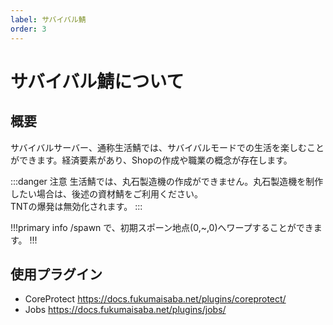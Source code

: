 ```yaml
---
label: サバイバル鯖
order: 3
---
```

# サバイバル鯖について

## 概要

サバイバルサーバー、通称生活鯖では、サバイバルモードでの生活を楽しむことができます。経済要素があり、Shopの作成や職業の概念が存在します。

:::danger 注意
生活鯖では、丸石製造機の作成ができません。丸石製造機を制作したい場合は、後述の資材鯖をご利用ください。<br>
TNTの爆発は無効化されます。
:::

!!!primary info
/spawn で、初期スポーン地点(0,~,0)へワープすることができます。
!!!

## 使用プラグイン

- CoreProtect
https://docs.fukumaisaba.net/plugins/coreprotect/
- Jobs
https://docs.fukumaisaba.net/plugins/jobs/